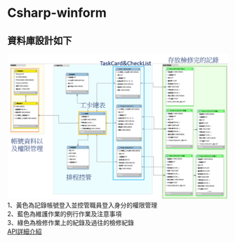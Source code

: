 # Csharp-winform
## 資料庫設計如下
![image](https://github.com/TsaiHaoWei/Csharp-winform/blob/main/%E5%B0%88%E9%A1%8C%E5%A0%B1%E5%91%8A%E6%9B%B8/%E8%B3%87%E6%96%99%E5%BA%AB/DB_ERModel.png)
1、黃色為記錄帳號登入並控管職員登入身分的權限管理<br>
2、藍色為維護作業的例行作業及注意事項<br>
3、綠色為檢修作業上的紀錄及過往的檢修紀錄<br>
[API詳細介紹](https://github.com/TsaiHaoWei/Csharp-winform/blob/main/API%E5%A0%B1%E5%91%8A%E6%9B%B8.pdf)
